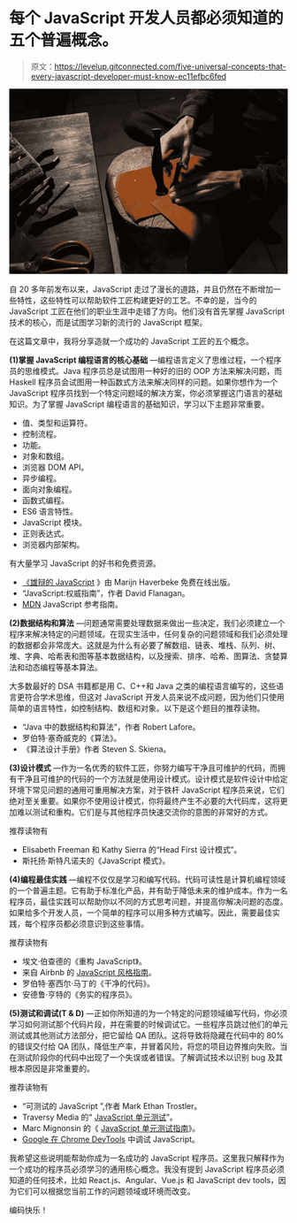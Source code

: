 # 每个 JavaScript 开发人员都必须知道的五个普遍概念。

> 原文：<https://levelup.gitconnected.com/five-universal-concepts-that-every-javascript-developer-must-know-ec11efbc6fed>

![](img/df90ce16c8bfe087115386f84be6794e.png)

自 20 多年前发布以来，JavaScript 走过了漫长的道路，并且仍然在不断增加一些特性，这些特性可以帮助软件工匠构建更好的工艺。不幸的是，当今的 JavaScript 工匠在他们的职业生涯中走错了方向。他们没有首先掌握 JavaScript 技术的核心，而是试图学习新的流行的 JavaScript 框架。

在这篇文章中，我将分享造就一个成功的 JavaScript 工匠的五个概念。

**(1)掌握 JavaScript 编程语言的核心基础** —编程语言定义了思维过程，一个程序员的思维模式。Java 程序员总是试图用一种好的旧的 OOP 方法来解决问题，而 Haskell 程序员会试图用一种函数式方法来解决同样的问题。如果你想作为一个 JavaScript 程序员找到一个特定问题域的解决方案，你必须掌握这门语言的基础知识。为了掌握 JavaScript 编程语言的基础知识，学习以下主题非常重要。

*   值、类型和运算符。
*   控制流程。
*   功能。
*   对象和数组。
*   浏览器 DOM API。
*   异步编程。
*   面向对象编程。
*   函数式编程。
*   ES6 语言特性。
*   JavaScript 模块。
*   正则表达式。
*   浏览器内部架构。

有大量学习 JavaScript 的好书和免费资源。

*   [《雄辩的 JavaScript](https://eloquentjavascript.net/) 》由 Marijn Haverbeke 免费在线出版。
*   “JavaScript:权威指南”，作者 David Flanagan。
*   [MDN](https://developer.mozilla.org/en-US/docs/Web/JavaScript) JavaScript 参考指南。

**(2)数据结构和算法** —问题通常需要处理数据来做出一些决定，我们必须建立一个程序来解决特定的问题领域。在现实生活中，任何复杂的问题领域和我们必须处理的数据都会非常庞大。这就是为什么有必要了解数组、链表、堆栈、队列、树、堆、字典、哈希表和图等基本数据结构，以及搜索、排序、哈希、图算法、贪婪算法和动态编程等基本算法。

大多数最好的 DSA 书籍都是用 C、C++和 Java 之类的编程语言编写的，这些语言更符合学术思维，但这对 JavaScript 开发人员来说不成问题，因为他们只使用简单的语言特性，如控制结构、数组和对象。以下是这个题目的推荐读物。

*   “Java 中的数据结构和算法”，作者 Robert Lafore。
*   罗伯特·塞奇威克的《算法》。
*   《算法设计手册》作者 Steven S. Skiena。

**(3)设计模式** —作为一名优秀的软件工匠，你努力编写干净且可维护的代码，而拥有干净且可维护的代码的一个方法就是使用设计模式。设计模式是软件设计中给定环境下常见问题的通用可重用解决方案，对于铁杆 JavaScript 程序员来说，它们绝对至关重要。如果你不使用设计模式，你将最终产生不必要的大代码库，这将更加难以测试和重构。它们是与其他程序员快速交流你的意图的非常好的方式。

推荐读物有

*   Elisabeth Freeman 和 Kathy Sierra 的“Head First 设计模式”。
*   斯托扬·斯特凡诺夫的《JavaScript 模式》。

**(4)编程最佳实践** —编程不仅仅是学习和编写代码。代码可读性是计算机编程领域的一个普遍主题。它有助于标准化产品，并有助于降低未来的维护成本。作为一名程序员，最佳实践可以帮助你以不同的方式思考问题，并提高你解决问题的态度。如果给多个开发人员，一个简单的程序可以用多种方式编写。因此，需要最佳实践，每个程序员都必须意识到这些事情。

推荐读物有

*   埃文·伯查德的《重构 JavaScript》。
*   来自 Airbnb 的 [JavaScript 风格指南](https://github.com/airbnb/javascript)。
*   罗伯特·塞西尔·马丁的《干净的代码》。
*   安德鲁·亨特的《务实的程序员》。

**(5)测试和调试(T & D)** —正如你所知道的为一个特定的问题领域编写代码，你必须学习如何测试那个代码片段，并在需要的时候调试它。一些程序员跳过他们的单元测试或其他测试方法部分，把它留给 QA 团队。这将导致将隐藏在代码中的 80%的错误交付给 QA 团队，降低生产率，并冒着风险，将您的项目边界推向失败。当在测试阶段你的代码中出现了一个失误或者错误。了解调试技术以识别 bug 及其根本原因是非常重要的。

推荐读物有

*   “可测试的 JavaScript ”,作者 Mark Ethan Trostler。
*   Traversy Media 的“ [JavaScript 单元测试](https://www.youtube.com/watch?v=7r4xVDI2vho)”。
*   Marc Mignonsin 的《 [JavaScript 单元测试指南](https://github.com/mawrkus/js-unit-testing-guide)》。
*   [Google 在 Chrome DevTools](https://developers.google.com/web/tools/chrome-devtools/javascript) 中调试 JavaScript。

我希望这些说明能帮助你成为一名成功的 JavaScript 程序员。这里我只解释作为一个成功的程序员必须学习的通用核心概念。我没有提到 JavaScript 程序员必须知道的任何技术，比如 React.js、Angular、Vue.js 和 JavaScript dev tools，因为它们可以根据您当前工作的问题领域或环境而改变。

编码快乐！